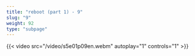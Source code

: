 ```yaml
---
title: "reboot (part 1) - 9"
slug: "9"
weight: 92
type: "subpage"
---
```


{{< video src="/video/s5e01p09en.webm" autoplay="1" controls="1" >}}